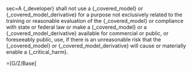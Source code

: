 sec=A {_developer} shall not use a {_covered_model} or {_covered_model_derivative} for a purpose not exclusively related to the training or reasonable evaluation of the {_covered_model} or compliance with state or federal law or make a {_covered_model} or a {_covered_model_derivative} available for commercial or public, or foreseeably public, use, if there is an unreasonable risk that the {_covered_model} or {_covered_model_derivative} will cause or materially enable a {_critical_harm}.

=[G/Z/Base]

